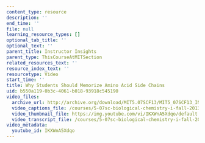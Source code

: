 ```yaml
---
content_type: resource
description: ''
end_time: ''
file: null
learning_resource_types: []
optional_tab_title: ''
optional_text: ''
parent_title: Instructor Insights
parent_type: ThisCourseAtMITSection
related_resources_text: ''
resource_index_text: ''
resourcetype: Video
start_time: ''
title: Why Students Should Memorize Amino Acid Side Chains
uid: b550a119-0b3c-4061-b018-93918c545190
video_files:
  archive_url: http://archive.org/download/MIT5.07SCF13/MIT5_07SCF13_INT_JOANNE_D_300k.mp4
  video_captions_file: /courses/5-07sc-biological-chemistry-i-fall-2013/c67c09691473553eae1868e59f55d063_IKXWnA5Xdqo.vtt
  video_thumbnail_file: https://img.youtube.com/vi/IKXWnA5Xdqo/default.jpg
  video_transcript_file: /courses/5-07sc-biological-chemistry-i-fall-2013/6d299601babbb237953d2adc2bfb850c_IKXWnA5Xdqo.pdf
video_metadata:
  youtube_id: IKXWnA5Xdqo
---
```

